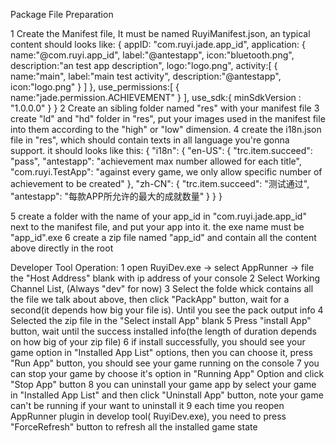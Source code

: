Package File Preparation

1 Create the Manifest file, It must be named RuyiManifest.json, an typical content should looks like:
 {
    appID: "com.ruyi.jade.app_id",
    application:    {
            name:"@com.ruyi.app_id",
            label:"@antestapp",
            icon:"bluetooth.png",
            description:"an test app description",
            logo:"logo.png",
            activity:[
                    {
                            name:"main",
                            label:"main test activity",
                            description:"@antestapp",
                            icon:"logo.png"
                    }
            ]
    },
    use_permissions:[
            {
                    name:"jade.permission.ACHIEVEMENT"
            }
    ],
    use_sdk:{
            minSdkVersion : "1.0.0.0"
    }
}
2 Create an sibling folder named "res" with your manifest file
3 create "ld" and "hd" folder in "res", put your images used in the manifest file into them according to the "high" or "low" dimension.
4 create the i18n.json file in "res", which should contain texts in all language you're gonna support. it should looks like this:
{
    "i18n": {
        "en-US": {
            "trc.item.succeed": "pass",
            "antestapp": "achievement max number allowed for each title",
            "com.ruyi.TestApp": "against every game, we only allow specific number of achievement to be created"
        },
        "zh-CN": {
            "trc.item.succeed": "测试通过",
            "antestapp": "每款APP所允许的最大的成就数量"
        }
    }
}

5 create a folder with the name of your app_id in "com.ruyi.jade.app_id" next to the manifest file, and put your app into it. the exe name must be "app_id".exe
6 create a zip file named "app_id" and contain all the content above directly in the root


Developer Tool Operation:
1 open RuyiDev.exe -> select AppRunner -> file the "Host Address" blank with ip address of your console
2 Select Working Channel List, (Always "dev" for now)
3 Select the folde whick contains all the file we talk about above, then click "PackApp" button, wait for a second(it depends how big your file is). Until you see the pack output info
4 Selected the zip file in the "Select install App" blank
5 Press "install App" button, wait until the success installed info(the length of duration depends on how big of your zip file)
6 if install successfully, you should see your game option in "Installed App List" options, then you can choose it, press "Run App" button, you should see your game running on the console
7 you can stop your game by choose it's option in "Running App" Option and click "Stop App" button
8 you can uninstall your game app by select your game in "Installed App List" and then click "Uninstall App" button, note your game can't be running if your want to uninstall it
9 each time you reopen AppRunner plugin in develop tool( RuyiDev.exe), you need to press "ForceRefresh" button to refresh all the installed game state